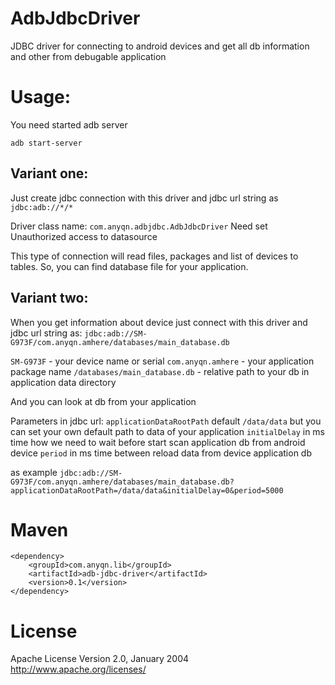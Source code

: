 # AdbJdbcDriver
JDBC driver for connecting to android devices and get all db information and other from debugable application

# Usage:

You need started adb server

```adb start-server```

## Variant one:

Just create jdbc connection with this driver and
jdbc url string as 
```jdbc:adb://*/*```

Driver class name: 
```com.anyqn.adbjdbc.AdbJdbcDriver```
Need set Unauthorized access to datasource

This type of connection will read files, packages and list of devices to tables. So, you can find database file for your application.

## Variant two:
When you get information about device just connect with this driver and jdbc url string as:
```jdbc:adb://SM-G973F/com.anyqn.amhere/databases/main_database.db```

`SM-G973F` - your device name or serial
`com.anyqn.amhere` - your application package name
`/databases/main_database.db` - relative path to your db in application data directory

And you can look at db from your application

Parameters in jdbc url:
`applicationDataRootPath` default `/data/data` but you can set your own default path to data of your application
`initialDelay` in ms time how we need to wait before start scan application db from android device
`period` in ms time between reload data from device application db

as example
```jdbc:adb://SM-G973F/com.anyqn.amhere/databases/main_database.db?applicationDataRootPath=/data/data&initialDelay=0&period=5000```

# Maven
```
<dependency>
    <groupId>com.anyqn.lib</groupId>
    <artifactId>adb-jdbc-driver</artifactId>
    <version>0.1</version>
</dependency>
```

# License

Apache License
Version 2.0, January 2004
http://www.apache.org/licenses/
